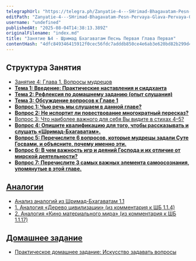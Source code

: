 ```yaml
---
telegraphUrl: "https://telegra.ph/Zanyatie-4---SHrimad-Bhagavatam-Pesn-Pervaya-Glava-Pervaya-08-02"
editPath: "Zanyatie-4---SHrimad-Bhagavatam-Pesn-Pervaya-Glava-Pervaya-08-02"
username: "undefined"
publishedAt: "2025-08-04T14:38:13.389Z"
originalFilename: "index.md"
title: "Занятие №4 - Шримад Бхагаватам Песнь Первая Глава Первая"
contentHash: "4dfc849346415912f0cec56fdc7adddb850ce4e6ab3e620bd82b299d4dd0fd97"
---
```


## Структура Занятия

- [Занятие 4: Глава 1. Вопросы мудрецов](./class004.structured.md#Занятие-4:-Глава-1.-Вопросы-мудрецов)
- [**Тема 1: Введение: Практические наставления и сиддханта**](./class004.structured.md#**Тема-1:-Введение:-Практические-наставления-и-сиддханта**)
- [**Тема 2: Рефлексия по домашнему заданию (опыт слушания)**](./class004.structured.md#**Тема-2:-Рефлексия-по-домашнему-заданию-(опыт-слушания)**)
- [**Тема 3: Обсуждение вопросов к Главе 1**](./class004.structured.md#**Тема-3:-Обсуждение-вопросов-к-Главе-1**)
- [**Вопрос 1: Чью речь мы слушаем в данной главе?**](./class004.structured.md#**Вопрос-1:-Чью-речь-мы-слушаем-в-данной-главе?**)
- [**Вопрос 2: Не испортит ли повествование многократный пересказ?**](./class004.structured.md#**Вопрос-2:-Не-испортит-ли-повествование-многократный-пересказ?**)
- [Вопрос 3: Что наиболее важного для себя Вы видите в стихах 4–5?](./class004.structured.md#Вопрос-3:-Что-наиболее-важного-для-себя-Вы-видите-в-стихах-4–5?)
- [**Вопрос 4: Опишите квалификацию для того, чтобы рассказывать и слушать «Шримад-Бхагаватам».**](./class004.structured.md#**Вопрос-4:-Опишите-квалификацию-для-того,-чтобы-рассказывать-и-слушать-«Шримад-Бхагаватам».**)
- [**Вопрос 5: Перечислите 6 вопросов, которые мудрецы задали Суте Госвами, и объясните, почему именно эти.**](./class004.structured.md#**Вопрос-5:-Перечислите-6-вопросов,-которые-мудрецы-задали-Суте-Госвами,-и-объясните,-почему-именно-эти.**)
- [**Вопрос 6: В чем важность игр и деяний Господа и их отличие от мирской деятельности?**](./class004.structured.md#**Вопрос-6:-В-чем-важность-игр-и-деяний-Господа-и-их-отличие-от-мирской-деятельности?**)
- [**Вопрос 7: Перечислите 3 самых важных элемента самоосознания, упомянутые в этой главе.**](./class004.structured.md#**Вопрос-7:-Перечислите-3-самых-важных-элемента-самоосознания,-упомянутые-в-этой-главе.**)


## [Аналогии](./аналогии.md)

- [Анализ аналогий из Шримад-Бхагаватам 1.1](./аналогии.md#Анализ-аналогий-из-Шримад-Бхагаватам-1.1)
- [1. Аналогия «Дерево цивилизации» (из комментария к ШБ 1.1.4)](./аналогии.md#1.-Аналогия-«Дерево-цивилизации»-(из-комментария-к-ШБ-1.1.4))
- [2. Аналогия «Кино материального мира» (из комментария к ШБ 1.1.17)](./аналогии.md#2.-Аналогия-«Кино-материального-мира»-(из-комментария-к-ШБ-1.1.17))

## [Домашнее задание](./задание.md)

- [Практическое домашнее задание: Искусство задавать вопросы](./задание.md#Практическое-домашнее-задание:-Искусство-задавать-вопросы)
